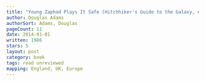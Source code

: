 ```yaml
---
title: "Young Zaphod Plays It Safe (Hitchhiker's Guide to the Galaxy, #0.5)"
author: Douglas Adams
authorSort: Adams, Douglas
pageCount: 11
date: 2014-01-01
written: 1986
stars: 5
layout: post
category: book
tags: read unreviewed
mapping: England, UK, Europe
---
```

